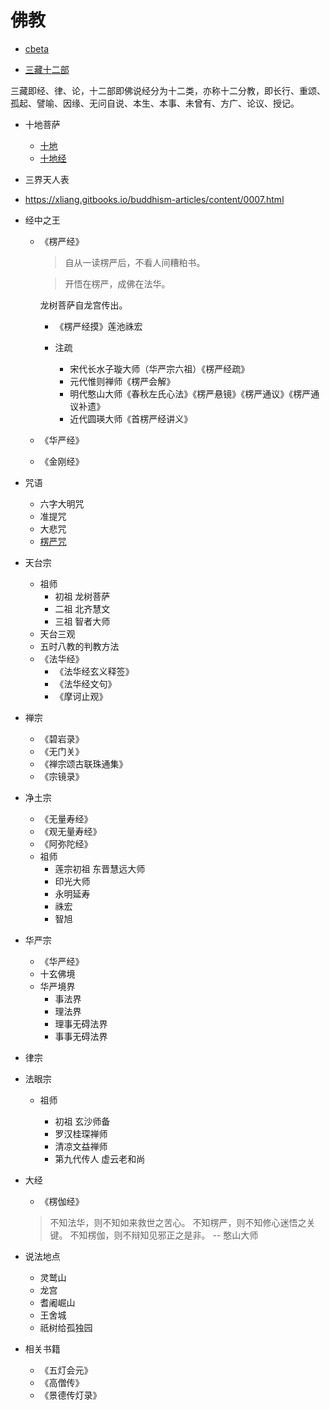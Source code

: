 # 佛教

- [cbeta](https://cbeta.org/)

- [三藏十二部](https://baike.baidu.com/item/三藏十二部/282335)

三藏即经、律、论，十二部即佛说经分为十二类，亦称十二分教，即长行、重颂、孤起、譬喻、因缘、无问自说、本生、本事、未曾有、方广、论议、授记。

- 十地菩萨

  - [十地](https://zh.wikipedia.org/zh-hans/十地)
  - [十地经](https://zh.wikipedia.org/zh-hans/十地經)

- 三界天人表

- <https://xliang.gitbooks.io/buddhism-articles/content/0007.html>

- 经中之王

  - 《楞严经》

    > 自从一读楞严后，不看人间糟粕书。

    > 开悟在楞严，成佛在法华。

    龙树菩萨自龙宫传出。

    - 《楞严经摸》莲池祩宏

    - 注疏

      - 宋代长水子璇大师（华严宗六祖）《楞严经疏》
      - 元代惟则禅师《楞严会解》
      - 明代憨山大师《春秋左氏心法》《楞严悬镜》《楞严通议》《楞严通议补遗》
      - 近代圆瑛大师《首楞严经讲义》

  - 《华严经》
  - 《金刚经》

- 咒语

  - 六字大明咒
  - 准提咒
  - 大悲咒
  - [楞严咒](/zh-cn/lengyanzhou.md)

- 天台宗

  - 祖师
    - 初祖 龙树菩萨
    - 二祖 北齐慧文
    - 三祖 智者大师
  - 天台三观
  - 五时八教的判教方法
  - 《法华经》
    - 《法华经玄义释签》
    - 《法华经文句》
    - 《摩诃止观》

- 禅宗

  - 《碧岩录》
  - 《无门关》
  - 《禅宗颂古联珠通集》
  - 《宗镜录》

- 净土宗

  - 《无量寿经》
  - 《观无量寿经》
  - 《阿弥陀经》
  - 祖师
    - 莲宗初祖 东晋慧远大师
    - 印光大师
    - 永明延寿
    - 祩宏
    - 智旭

- 华严宗

  - 《华严经》
  - 十玄佛境
  - 华严境界
    - 事法界
    - 理法界
    - 理事无碍法界
    - 事事无碍法界

- 律宗

- 法眼宗

  - 祖师

    - 初祖 玄沙师备
    - 罗汉桂琛禅师
    - 清凉文益禅师
    - 第九代传人 虚云老和尚

- 大经

  - 《楞伽经》

  > 不知法华，则不知如来救世之苦心。
  > 不知楞严，则不知修心迷悟之关键。
  > 不知楞伽，则不辩知见邪正之是非。
  > -- 憨山大师

- 说法地点

  - 灵鹫山
  - 龙宫
  - 耆阇崛山
  - 王舍城
  - 祇树给孤独园

- 相关书籍

  - 《五灯会元》
  - 《高僧传》
  - 《景德传灯录》
